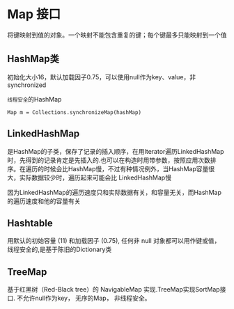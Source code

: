 # Map 接口

将键映射到值的对象。一个映射不能包含重复的键；每个键最多只能映射到一个值

## HashMap类

初始化大小16，默认加载因子0.75，可以使用null作为key、value，非synchronized

``线程安全``的HashMap

	Map m = Collections.synchronizeMap(hashMap)

## LinkedHashMap

是HashMap的子类，保存了记录的插入顺序，在用Iterator遍历LinkedHashMap时，先得到的记录肯定是先插入的.也可以在构造时用带参数，按照应用次数排序。在遍历的时候会比HashMap慢，不过有种情况例外，当HashMap容量很大，实际数据较少时，遍历起来可能会比 LinkedHashMap慢

因为LinkedHashMap的遍历速度只和实际数据有关，和容量无关，而HashMap的遍历速度和他的容量有关

## Hashtable
用默认的初始容量 (11) 和加载因子 (0.75), 任何非 null 对象都可以用作键或值， 线程安全的,是基于陈旧的Dictionary类

## TreeMap

基于红黑树（Red-Black tree）的 NavigableMap 实现.TreeMap实现SortMap接口. 不允许null作为key， 无序的Map， 非线程安全。

